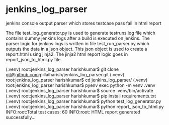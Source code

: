 # jenkins_log_parser
jenkins console output parser which stores testcase pass fail in html report

The file test_log_generator.py is used to generate testruns.log file which contains dummy jenkins logs after a build is executed on jenkins. The parser logic for jenkins logs is written in file test_run_parser.py which outputs the data in a json object. This json object is used to create a report.html using jinja2. The jinja2 html report logic goes in report_json_to_html.py file. 


(.venv) root:jenkins_log_parser harishkumar$ git clone git@github.com:pillaiharish/jenkins_log_parser.git
(.venv) root:jenkins_log_parser harishkumar$ cd jenkins_log_parser/
(.venv) root:jenkins_log_parser harishkumar$ pyenv exec python -m venv .venv
(.venv) root:jenkins_log_parser harishkumar$ source .venv/bin/activate
(.venv) root:jenkins_log_parser harishkumar$ pip install requirements.txt
(.venv) root:jenkins_log_parser harishkumar$ python test_log_generator.py 
(.venv) root:jenkins_log_parser harishkumar$ python report_json_to_html.py
INFO:root:Total test cases: 60
INFO:root: HTML report generated successfully...
